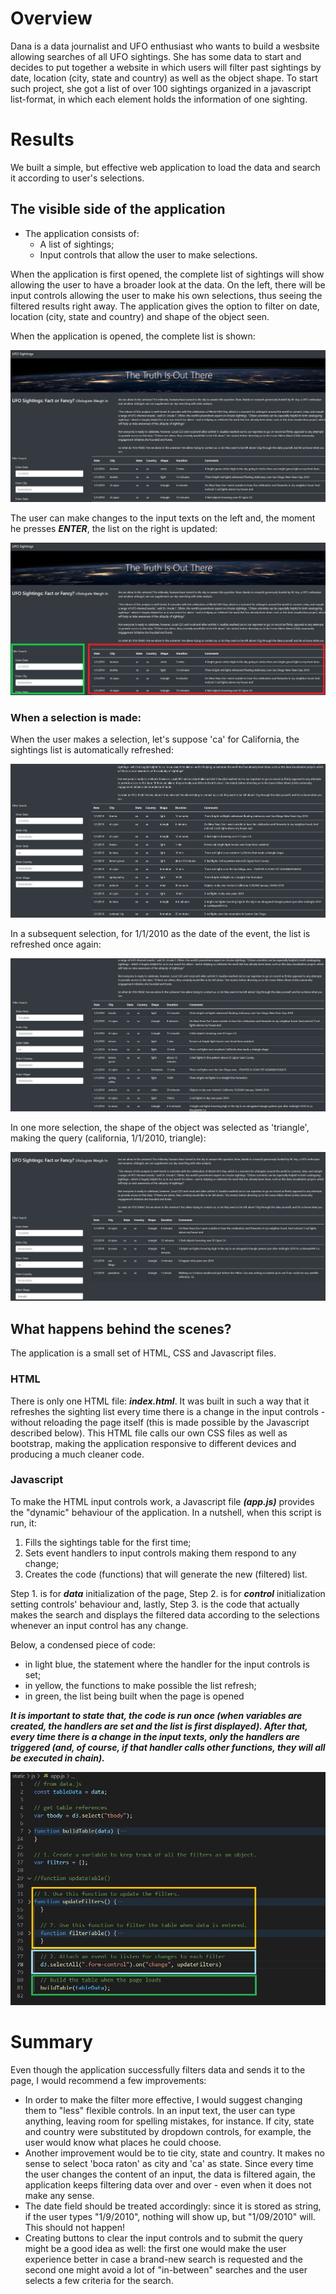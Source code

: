 # Overview
Dana is a data journalist and UFO enthusiast who wants to build a wesbsite allowing searches of all UFO sightings. She has some data to start and decides to put together a website in which users will filter past sightings by date, location (city, state and country) as well as the object shape. To start such project, she got a list of over 100 sightings organized in a javascript list-format, in which each element holds the information of one sighting.

# Results
We built a simple, but effective web application to load the data and search it according to user's selections. 

## The visible side of the application
- The application consists of:
  - A list of sightings;
  - Input controls that allow the user to make selections.

When the application is first opened, the complete list of sightings will show allowing the user to have a broader look at the data. On the left, there will be input controls allowing the user to make his own selections, thus seeing the filtered results right away. The application gives the option to filter on date, location (city, state and country) and shape of the object seen.

When the application is opened, the complete list is shown:

![Application_start](/static/images/Application_start.jpg)

The user can make changes to the input texts on the left and, the moment he presses ***ENTER***, the list on the right is updated:

![Application_start_complete_list](/static/images/Application_start_complete_list.jpg)

### When a selection is made:

When the user makes a selection, let's suppose 'ca' for California, the sightings list is automatically refreshed:

![Application_search_california](/static/images/Application_search_california.jpg)

In a subsequent selection, for 1/1/2010 as the date of the event, the list is refreshed once again:

![Application_search_california_1_1_2010](/static/images/Application_search_california_1_1_2010.jpg)

In one more selection, the shape of the object was selected as 'triangle', making the query (california, 1/1/2010, triangle):

![Application_search_california_1_1_2010_triangle](/static/images/Application_search_california_1_1_2010_triangle.jpg)


## What happens behind the scenes?
The application is a small set of HTML, CSS and Javascript files.

### HTML
There is only one HTML file: ***index.html***. It was built in such a way that it refreshes the sighting list every time there is a change in the input controls - without reloading the page itself (this is made possible by the Javascript described below). This HTML file calls our own CSS files as well as bootstrap, making the application responsive to different devices and producing a much cleaner code.

### Javascript
To make the HTML input controls work, a Javascript file ***(app.js)*** provides the "dynamic" behaviour of the application. In a nutshell, when this script is run, it:
1. Fills the sightings table for the first time;
2. Sets event handlers to input controls making them respond to any change;
3. Creates the code (functions) that will generate the new (filtered) list.

Step 1. is for ***data*** initialization of the page, Step 2. is for ***control*** initialization setting controls' behaviour and, lastly, Step 3. is the code that actually makes the search and displays the filtered data according to the selections whenever an input control has any change.

Below, a condensed piece of code:
  - in light blue, the statement where the handler for the input controls is set;
  - in yellow, the functions to make possible the list refresh;
  - in green, the list being built when the page is opened
  
 ***It is important to state that, the code is run once (when variables are created, the handlers are set and the list is first displayed). After that, every time there is a change in the input texts, only the handlers are triggered (and, of course, if that handler calls other functions, they will all be executed in chain).***
  
![app.js](/static/images/app.js.jpg)


# Summary
Even though the application successfully filters data and sends it to the page, I would recommend a few improvements:
- In order to make the filter more effective, I would suggest changing them to "less" flexible controls. In an input text, the user can type anything, leaving room for spelling mistakes, for instance. If city, state and country were substituted by dropdown controls, for example, the user would know what places he could choose.
- Another improvement would be to tie city, state and country. It makes no sense to select 'boca raton' as city and 'ca' as state. Since every time the user changes the content of an input, the data is filtered again, the application keeps filtering data over and over - even when it does not make any sense.
- The date field should be treated accordingly: since it is stored as string, if the user types "1/9/2010", nothing will show up, but "1/09/2010" will. This should not happen!
- Creating buttons to clear the input controls and to submit the query might be a good idea as well: the first one would make the user experience better in case a brand-new search is requested and the second one might avoid a lot of "in-between" searches and the user selects a few criteria for the search.
